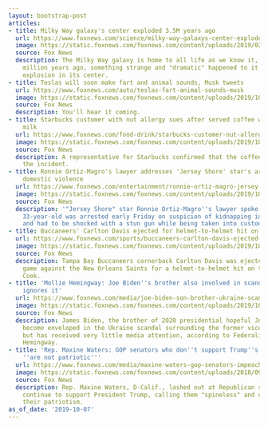 ```yaml
---
layout: bootstrap-post
articles:
- title: Milky Way galaxy's center exploded 3.5M years ago
  url: https://www.foxnews.com/science/milky-way-galaxys-center-exploded
  image: https://static.foxnews.com/foxnews.com/content/uploads/2019/02/milky-way-galaxy.jpg
  source: Fox News
  description: The Milky Way galaxy is home to all life as we know it, but about 3.5
    million years ago, something strange and "dramatic" happened to it — a massive
    explosion in its center.
- title: Teslas will soon make fart and animal sounds, Musk tweets
  url: https://www.foxnews.com/auto/teslas-fart-animal-sounds-musk
  image: https://static.foxnews.com/foxnews.com/content/uploads/2019/10/tes.jpg
  source: Fox News
  description: You'll hear it coming.
- title: Starbucks customer with nut allergy sues after served coffee with almond
    milk
  url: https://www.foxnews.com/food-drink/starbucks-customer-nut-allergy-almond-milk-lawsuit
  image: https://static.foxnews.com/foxnews.com/content/uploads/2019/10/CoffeeMilkiStock2CLose.jpg
  source: Fox News
  description: A representative for Starbucks confirmed that the coffee chain is investigating
    the incident.
- title: Ronnie Ortiz-Magro's lawyer addresses 'Jersey Shore' star's arrest for felony
    domestic violence
  url: https://www.foxnews.com/entertainment/ronnie-ortiz-magro-jersey-shore-arrest-lawyer-speaks-out
  image: https://static.foxnews.com/foxnews.com/content/uploads/2019/10/ronnie-magro-ortiz-ap.jpg
  source: Fox News
  description: '"Jersey Shore" star Ronnie Ortiz-Magro''s lawyer spoke out after the
    33-year-old was arrested early Friday on suspicion of kidnapping in Los Angeles
    and had to be shocked with a stun gun while being taken into custody.'
- title: Buccaneers' Carlton Davis ejected for helmet-to-helmet hit on Saints receiver
  url: https://www.foxnews.com/sports/buccaneers-carlton-davis-ejected-for-helmet-to-helmet-hit-on-saints-receiver
  image: https://static.foxnews.com/foxnews.com/content/uploads/2019/10/NFL-Carlton-Davis.jpg
  source: Fox News
  description: Tampa Bay Buccaneers cornerback Carlton Davis was ejected from Sunday’s
    game against the New Orleans Saints for a helmet-to-helmet hit on tight end Jared
    Cook.
- title: 'Mollie Hemingway: Joe Biden''s brother also involved in scandal and media
    ignores it'
  url: https://www.foxnews.com/media/joe-biden-son-brother-ukraine-scandal
  image: https://static.foxnews.com/foxnews.com/content/uploads/2019/10/Mollie-Hemingway-Fox-friends-10-7-19.jpg
  source: Fox News
  description: James Biden, the brother of 2020 presidential hopeful Joe Biden, has
    become enveloped in the Ukraine scandal surrounding the former vice president
    but has received very little media attention, according to Federalist editor Mollie
    Hemingway.
- title: 'Rep. Maxine Waters: GOP senators who don''t support Trump''s impeachment
    ''are not patriotic'''
  url: https://www.foxnews.com/media/maxine-waters-gop-senators-impeachment-unpatriotic
  image: https://static.foxnews.com/foxnews.com/content/uploads/2018/09/Donald20Trump20Maxine20Waters20AP.jpg
  source: Fox News
  description: Rep. Maxine Waters, D-Calif., lashed out at Republican senators who
    continue to support President Trump, calling them "spineless" and questioning
    their patriotism.
as_of_date: '2019-10-07'
---
```


